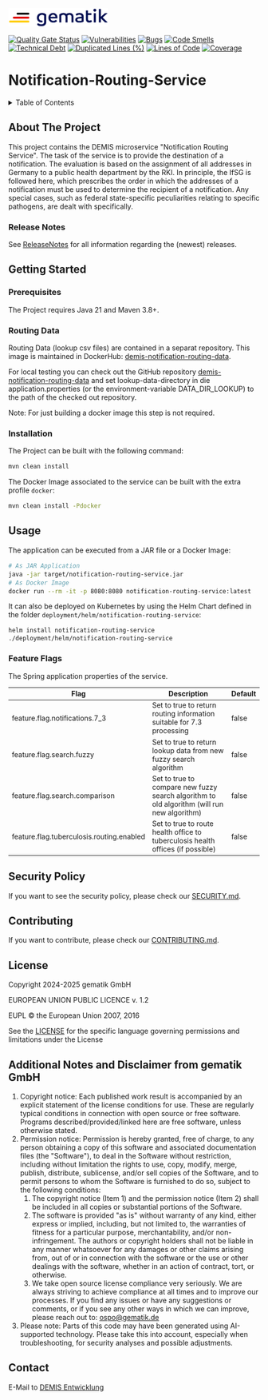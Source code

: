 <img src="media/Gematik_Logo_Flag.png" alt="Gematik Logo" width="200" height="37">

[![Quality Gate Status](https://sonar.prod.ccs.gematik.solutions/api/project_badges/measure?project=de.gematik.demis%3Anotification-routing-service&metric=alert_status&token=sqb_1d5c90204d1303826a75a29a8ed57699fc2da1b5)](https://sonar.prod.ccs.gematik.solutions/dashboard?id=de.gematik.demis%3Anotification-routing-service)
[![Vulnerabilities](https://sonar.prod.ccs.gematik.solutions/api/project_badges/measure?project=de.gematik.demis%3Anotification-routing-service&metric=vulnerabilities&token=sqb_1d5c90204d1303826a75a29a8ed57699fc2da1b5)](https://sonar.prod.ccs.gematik.solutions/dashboard?id=de.gematik.demis%3Anotification-routing-service)
[![Bugs](https://sonar.prod.ccs.gematik.solutions/api/project_badges/measure?project=de.gematik.demis%3Anotification-routing-service&metric=bugs&token=sqb_1d5c90204d1303826a75a29a8ed57699fc2da1b5)](https://sonar.prod.ccs.gematik.solutions/dashboard?id=de.gematik.demis%3Anotification-routing-service)
[![Code Smells](https://sonar.prod.ccs.gematik.solutions/api/project_badges/measure?project=de.gematik.demis%3Anotification-routing-service&metric=code_smells&token=sqb_1d5c90204d1303826a75a29a8ed57699fc2da1b5)](https://sonar.prod.ccs.gematik.solutions/dashboard?id=de.gematik.demis%3Anotification-routing-service)
[![Technical Debt](https://sonar.prod.ccs.gematik.solutions/api/project_badges/measure?project=de.gematik.demis%3Anotification-routing-service&metric=sqale_index&token=sqb_1d5c90204d1303826a75a29a8ed57699fc2da1b5)](https://sonar.prod.ccs.gematik.solutions/dashboard?id=de.gematik.demis%3Anotification-routing-service)
[![Duplicated Lines (%)](https://sonar.prod.ccs.gematik.solutions/api/project_badges/measure?project=de.gematik.demis%3Anotification-routing-service&metric=duplicated_lines_density&token=sqb_1d5c90204d1303826a75a29a8ed57699fc2da1b5)](https://sonar.prod.ccs.gematik.solutions/dashboard?id=de.gematik.demis%3Anotification-routing-service)
[![Lines of Code](https://sonar.prod.ccs.gematik.solutions/api/project_badges/measure?project=de.gematik.demis%3Anotification-routing-service&metric=ncloc&token=sqb_1d5c90204d1303826a75a29a8ed57699fc2da1b5)](https://sonar.prod.ccs.gematik.solutions/dashboard?id=de.gematik.demis%3Anotification-routing-service)
[![Coverage](https://sonar.prod.ccs.gematik.solutions/api/project_badges/measure?project=de.gematik.demis%3Anotification-routing-service&metric=coverage&token=sqb_1d5c90204d1303826a75a29a8ed57699fc2da1b5)](https://sonar.prod.ccs.gematik.solutions/dashboard?id=de.gematik.demis%3Anotification-routing-service)

# Notification-Routing-Service

<details>
  <summary>Table of Contents</summary>
  <ol>
    <li>
      <a href="#about-the-project">About The Project</a>
      <ul>
        <li><a href="#release-notes">Release Notes</a></li>
      </ul>
    </li>
    <li>
      <a href="#getting-started">Getting Started</a>
      <ul>
        <li><a href="#prerequisites">Prerequisites</a></li>
        <li><a href="#routing-data">Routing Data</a></li>
        <li><a href="#installation">Installation</a></li>
      </ul>
    </li>
    <li><a href="#usage">Usage</a></li>
    <li><a href="#security-policy">Security Policy</a></li>
    <li><a href="#contributing">Contributing</a></li>
    <li><a href="#license">License</a></li>
    <li><a href="#contact">Contact</a></li>
  </ol>
</details>

## About The Project
This project contains the DEMIS microservice "Notification Routing Service". The task of the service is to provide the 
destination of a notification. The evaluation is based on the assignment of all addresses in Germany to a public health 
department by the RKI. In principle, the IfSG is followed here, which prescribes the order in which the addresses of a 
notification must be used to determine the recipient of a notification. Any special cases, such as federal state-specific 
peculiarities relating to specific pathogens, are dealt with specifically.

### Release Notes

See [ReleaseNotes](ReleaseNotes.md) for all information regarding the (newest) releases.

## Getting Started

### Prerequisites

The Project requires Java 21 and Maven 3.8+.

### Routing Data

Routing Data (lookup csv files) are contained in a separat repository.
This image is maintained in DockerHub: [demis-notification-routing-data](https://hub.docker.com/repository/docker/gematik1/demis-notification-routing-data/general).

For local testing you can check out the GitHub repository [demis-notification-routing-data](https://github.com/gematik/DEMIS-notification-routing-data)
and set lookup-data-directory in die application.properties (or the environment-variable DATA_DIR_LOOKUP) to the path 
of the checked out repository.

Note: For just building a docker image this step is not required.

### Installation

The Project can be built with the following command:

```sh
mvn clean install
```

The Docker Image associated to the service can be built with the extra profile `docker`:

```sh
mvn clean install -Pdocker
```

## Usage

The application can be executed from a JAR file or a Docker Image:

```sh
# As JAR Application
java -jar target/notification-routing-service.jar
# As Docker Image
docker run --rm -it -p 8080:8080 notification-routing-service:latest
```

It can also be deployed on Kubernetes by using the Helm Chart defined in the folder `deployment/helm/notification-routing-service`:

```ssh
helm install notification-routing-service ./deployment/helm/notification-routing-service
```

### Feature Flags

The Spring application properties of the service.

| Flag                                      | Description                                                                                 | Default |
|-------------------------------------------|---------------------------------------------------------------------------------------------|---------|
| feature.flag.notifications.7_3            | Set to true to return routing information suitable for 7.3 processing                       | false   |
| feature.flag.search.fuzzy                 | Set to true to return lookup data from new fuzzy search algorithm                           | false   |
| feature.flag.search.comparison            | Set to true to compare new fuzzy search algorithm to old algorithm (will run new algorithm) | false   |
| feature.flag.tuberculosis.routing.enabled | Set to true to route health office to tuberculosis health offices (if possible)             | false   |


## Security Policy
If you want to see the security policy, please check our [SECURITY.md](.github/SECURITY.md).

## Contributing
If you want to contribute, please check our [CONTRIBUTING.md](.github/CONTRIBUTING.md).

## License

Copyright 2024-2025 gematik GmbH

EUROPEAN UNION PUBLIC LICENCE v. 1.2

EUPL © the European Union 2007, 2016

See the [LICENSE](./LICENSE.md) for the specific language governing permissions and limitations under the License

## Additional Notes and Disclaimer from gematik GmbH

1. Copyright notice: Each published work result is accompanied by an explicit statement of the license conditions for use. These are regularly typical conditions in connection with open source or free software. Programs described/provided/linked here are free software, unless otherwise stated.
2. Permission notice: Permission is hereby granted, free of charge, to any person obtaining a copy of this software and associated documentation files (the "Software"), to deal in the Software without restriction, including without limitation the rights to use, copy, modify, merge, publish, distribute, sublicense, and/or sell copies of the Software, and to permit persons to whom the Software is furnished to do so, subject to the following conditions:
    1. The copyright notice (Item 1) and the permission notice (Item 2) shall be included in all copies or substantial portions of the Software.
    2. The software is provided "as is" without warranty of any kind, either express or implied, including, but not limited to, the warranties of fitness for a particular purpose, merchantability, and/or non-infringement. The authors or copyright holders shall not be liable in any manner whatsoever for any damages or other claims arising from, out of or in connection with the software or the use or other dealings with the software, whether in an action of contract, tort, or otherwise.
    3. We take open source license compliance very seriously. We are always striving to achieve compliance at all times and to improve our processes. If you find any issues or have any suggestions or comments, or if you see any other ways in which we can improve, please reach out to: ospo@gematik.de
3. Please note: Parts of this code may have been generated using AI-supported technology. Please take this into account, especially when troubleshooting, for security analyses and possible adjustments.

## Contact
E-Mail to [DEMIS Entwicklung](mailto:demis-entwicklung@gematik.de?subject=[GitHub]%20Notification-Routing-Service)
